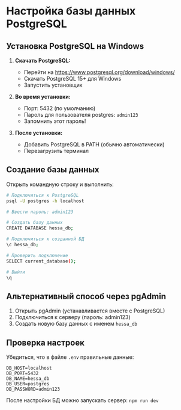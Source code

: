 # Настройка базы данных PostgreSQL

## Установка PostgreSQL на Windows

1. **Скачать PostgreSQL:**
   - Перейти на https://www.postgresql.org/download/windows/
   - Скачать PostgreSQL 15+ для Windows
   - Запустить установщик

2. **Во время установки:**
   - Порт: 5432 (по умолчанию)
   - Пароль для пользователя postgres: `admin123`
   - Запомнить этот пароль!

3. **После установки:**
   - Добавить PostgreSQL в PATH (обычно автоматически)
   - Перезагрузить терминал

## Создание базы данных

Открыть командную строку и выполнить:

```bash
# Подключиться к PostgreSQL
psql -U postgres -h localhost

# Ввести пароль: admin123

# Создать базу данных
CREATE DATABASE hessa_db;

# Подключиться к созданной БД
\c hessa_db;

# Проверить подключение
SELECT current_database();

# Выйти
\q
```

## Альтернативный способ через pgAdmin

1. Открыть pgAdmin (устанавливается вместе с PostgreSQL)
2. Подключиться к серверу (пароль: admin123)
3. Создать новую базу данных с именем `hessa_db`

## Проверка настроек

Убедиться, что в файле `.env` правильные данные:
```
DB_HOST=localhost
DB_PORT=5432
DB_NAME=hessa_db
DB_USER=postgres
DB_PASSWORD=admin123
```

После настройки БД можно запускать сервер: `npm run dev`
